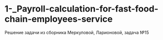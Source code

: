 # 1-_Payroll-calculation-for-fast-food-chain-employees-service
Решение задачи из сборника Меркуловой, Ларионовой, задача №15
